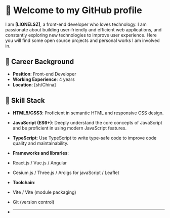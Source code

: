 # 🌟 Welcome to my GitHub profile

I am **[LIONELSZ]**, a front-end developer who loves technology. I am passionate about building user-friendly and efficient web applications, and constantly exploring new technologies to improve user experience. Here you will find some open source projects and personal works I am involved in.

## 💼 Career Background

- **Position**: Front-end Developer
- **Working Experience**: 4 years
- **Location**: [sh/China]


## 🔧 Skill Stack

- **HTML5/CSS3**: Proficient in semantic HTML and responsive CSS design.
- **JavaScript (ES6+)**: Deeply understand the core concepts of JavaScript and be proficient in using modern JavaScript features.
- **TypeScript**: Use TypeScript to write type-safe code to improve code quality and maintainability.
- **Frameworks and libraries**:
- React.js / Vue.js / Angular
- Cesium.js / Three.js / Arcigs for javaScript / Leaflet
- **Toolchain**:
- Vite / Vite (module packaging)
- Git (version control)

- ***

<!--
**LionelSZ/LionelSZ** is a ✨ _special_ ✨ repository because its `README.md` (this file) appears on your GitHub profile.

Here are some ideas to get you started:

- 🔭 I’m currently working on ...
- 🌱 I’m currently learning ...
- 👯 I’m looking to collaborate on ...
- 🤔 I’m looking for help with ...
- 💬 Ask me about ...
- 📫 How to reach me: ...
- 😄 Pronouns: ...
- ⚡ Fun fact: ...
-->
